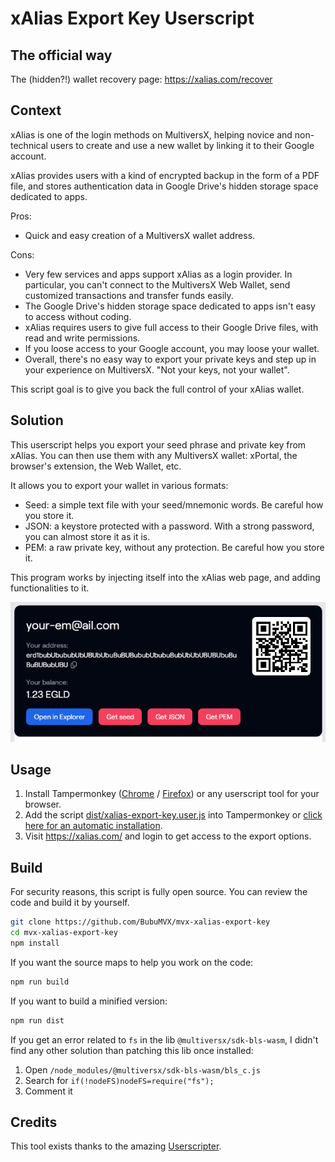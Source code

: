 # xAlias Export Key Userscript

## The official way

The (hidden?!) wallet recovery page: https://xalias.com/recover

## Context

xAlias is one of the login methods on MultiversX, helping novice and non-technical users to create and use a new wallet
by linking it to their Google account.

xAlias provides users with a kind of encrypted backup in the form of a PDF file, and stores authentication data in
Google Drive's hidden storage space dedicated to apps.

Pros:

- Quick and easy creation of a MultiversX wallet address.

Cons:

- Very few services and apps support xAlias as a login provider. In particular, you can't connect to the MultiversX Web
  Wallet, send customized transactions and transfer funds easily.
- The Google Drive's hidden storage space dedicated to apps isn't easy to access without coding.
- xAlias requires users to give full access to their Google Drive files, with read and write permissions.
- If you loose access to your Google account, you may loose your wallet.
- Overall, there's no easy way to export your private keys and step up in your experience on MultiversX. "Not your keys,
  not
  your wallet".

This script goal is to give you back the full control of your xAlias wallet.

## Solution

This userscript helps you export your seed phrase and private key from xAlias. You can then use them with any MultiversX
wallet: xPortal, the browser's extension, the Web Wallet, etc.

It allows you to export your wallet in various formats:

- Seed: a simple text file with your seed/mnemonic words. Be careful how you store it.
- JSON: a keystore protected with a password. With a strong password, you can almost store it as it is.
- PEM: a raw private key, without any protection. Be careful how you store it.

This program works by injecting itself into the xAlias web page, and adding functionalities to it.

![Preview of this userscript](preview.png)

## Usage

1. Install
   Tampermonkey ([Chrome](https://chromewebstore.google.com/detail/tampermonkey/dhdgffkkebhmkfjojejmpbldmpobfkfo) / [Firefox](https://addons.mozilla.org/fr/firefox/addon/tampermonkey/))
   or any userscript tool for your browser.
2. Add the script [dist/xalias-export-key.user.js](dist/xalias-export-key.user.js) into Tampermonkey
   or [click here for an automatic installation](https://github.com/BubuMVX/mvx-xalias-export-key/raw/main/dist/xalias-export-key.user.js).
3. Visit https://xalias.com/ and login to get access to the export options.

## Build

For security reasons, this script is fully open source. You can review the code and build it by yourself.

```sh
git clone https://github.com/BubuMVX/mvx-xalias-export-key
cd mvx-xalias-export-key
npm install
```

If you want the source maps to help you work on the code:

```sh
npm run build
```

If you want to build a minified version:

```sh
npm run dist
```

If you get an error related to `fs` in the lib `@multiversx/sdk-bls-wasm`, I didn't find any other solution than
patching this lib once installed:

1. Open `/node_modules/@multiversx/sdk-bls-wasm/bls_c.js`
2. Search for `if(!nodeFS)nodeFS=require("fs");`
3. Comment it

## Credits

This tool exists thanks to the amazing [Userscripter](https://github.com/SimonAlling/userscripter).
